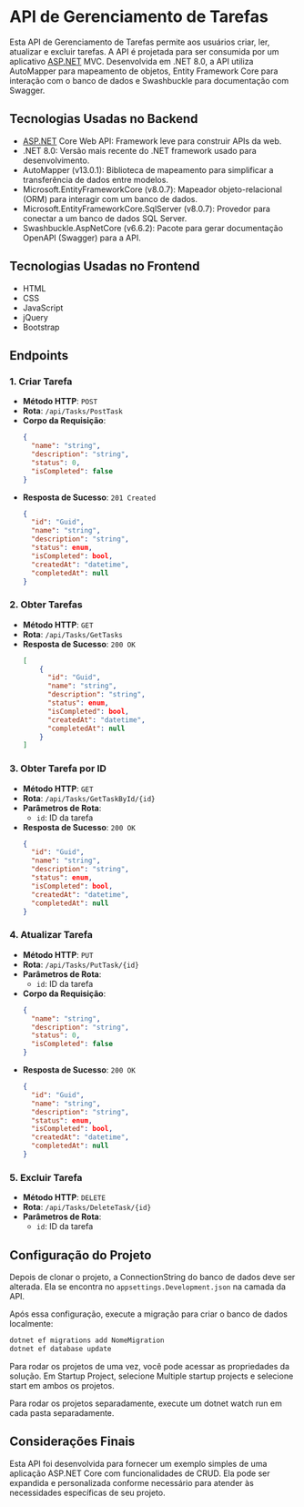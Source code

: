 # API de Gerenciamento de Tarefas

Esta API de Gerenciamento de Tarefas permite aos usuários criar, ler, atualizar e excluir tarefas. A API é projetada para ser consumida por um aplicativo [ASP.NET](http://asp.net/) MVC. Desenvolvida em .NET 8.0, a API utiliza AutoMapper para mapeamento de objetos, Entity Framework Core para interação com o banco de dados e Swashbuckle para documentação com Swagger.

## Tecnologias Usadas no Backend

- [ASP.NET](http://asp.net/) Core Web API: Framework leve para construir APIs da web.
- .NET 8.0: Versão mais recente do .NET framework usado para desenvolvimento.
- AutoMapper (v13.0.1): Biblioteca de mapeamento para simplificar a transferência de dados entre modelos.
- Microsoft.EntityFrameworkCore (v8.0.7): Mapeador objeto-relacional (ORM) para interagir com um banco de dados.
- Microsoft.EntityFrameworkCore.SqlServer (v8.0.7): Provedor para conectar a um banco de dados SQL Server.
- Swashbuckle.AspNetCore (v6.6.2): Pacote para gerar documentação OpenAPI (Swagger) para a API.

## Tecnologias Usadas no Frontend

- HTML
- CSS
- JavaScript
- jQuery
- Bootstrap

## Endpoints

### 1. Criar Tarefa

- **Método HTTP**: `POST`
- **Rota**: `/api/Tasks/PostTask`
- **Corpo da Requisição**:
    ```json
    {
      "name": "string",
      "description": "string",
      "status": 0,
      "isCompleted": false
    }
    ```
- **Resposta de Sucesso**: `201 Created`
    ```json
    {
      "id": "Guid",
      "name": "string",
      "description": "string",
      "status": enum,
      "isCompleted": bool,
      "createdAt": "datetime",
      "completedAt": null
    }
    ```

### 2. Obter Tarefas

- **Método HTTP**: `GET`
- **Rota**: `/api/Tasks/GetTasks`
- **Resposta de Sucesso**: `200 OK`
    ```json
    [
        {
          "id": "Guid",
          "name": "string",
          "description": "string",
          "status": enum,
          "isCompleted": bool,
          "createdAt": "datetime",
          "completedAt": null
        }
    ]
    ```

### 3. Obter Tarefa por ID

- **Método HTTP**: `GET`
- **Rota**: `/api/Tasks/GetTaskById/{id}`
- **Parâmetros de Rota**:
    - `id`: ID da tarefa
- **Resposta de Sucesso**: `200 OK`
    ```json
    {
      "id": "Guid",
      "name": "string",
      "description": "string",
      "status": enum,
      "isCompleted": bool,
      "createdAt": "datetime",
      "completedAt": null
    }
    ```

### 4. Atualizar Tarefa

- **Método HTTP**: `PUT`
- **Rota**: `/api/Tasks/PutTask/{id}`
- **Parâmetros de Rota**:
    - `id`: ID da tarefa
- **Corpo da Requisição**:
    ```json
    {
      "name": "string",
      "description": "string",
      "status": 0,
      "isCompleted": false
    }
    ```
- **Resposta de Sucesso**: `200 OK`
    ```json
    {
      "id": "Guid",
      "name": "string",
      "description": "string",
      "status": enum,
      "isCompleted": bool,
      "createdAt": "datetime",
      "completedAt": null
    }
    ```

### 5. Excluir Tarefa

- **Método HTTP**: `DELETE`
- **Rota**: `/api/Tasks/DeleteTask/{id}`
- **Parâmetros de Rota**:
    - `id`: ID da tarefa

## Configuração do Projeto

Depois de clonar o projeto, a ConnectionString do banco de dados deve ser alterada. Ela se encontra no `appsettings.Development.json` na camada da API.

Após essa configuração, execute a migração para criar o banco de dados localmente:

```bash
dotnet ef migrations add NomeMigration
dotnet ef database update
```
Para rodar os projetos de uma vez, você pode acessar as propriedades da solução. Em Startup Project, selecione Multiple startup projects e selecione start em ambos os projetos.

Para rodar os projetos separadamente, execute um dotnet watch run em cada pasta separadamente.

## Considerações Finais
Esta API foi desenvolvida para fornecer um exemplo simples de uma aplicação ASP.NET Core com funcionalidades de CRUD. Ela pode ser expandida e personalizada conforme necessário para atender às necessidades específicas de seu projeto.
